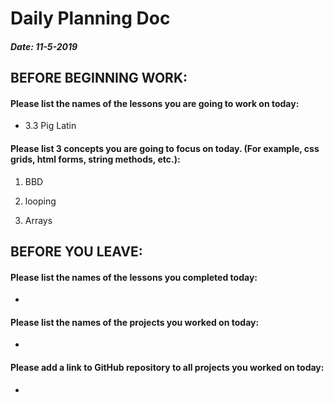 # Daily Planning Doc

##### Date: 11-5-2019

## BEFORE BEGINNING WORK:


#### Please list the names of the lessons you are going to work on today:

* 3.3 Pig Latin


#### Please list 3 concepts you are going to focus on today. (For example, css grids, html forms, string methods, etc.):

1. BBD

2. looping

3. Arrays



## BEFORE YOU LEAVE:


#### Please list the names of the lessons you completed today:

*


#### Please list the names of the projects you worked on today:

*

#### Please add a link to GitHub repository to all projects you worked on today:

*
